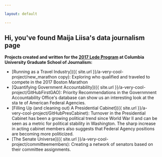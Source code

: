 ```yaml
---

layout: default

---
```



<h2 style="color:'#33CCCC;"> Hi, you've found Maija Liisa's data journalism page </h2>

<strong>Projects created and written for the [2017 Lede Program](http://ledeprogram.com) at Columbia University Graduate School of Journalism:</strong>

* [Running as a Travel Industry]({{ site.url }}/a-very-cool-project/new_marathon copy): Exploring who qualified and traveled to compete in the 2017 Boston Marathon 
* [Quantifying Government Accountability]({{ site.url }}/a-very-cool-project/GitHubFirstGAO): Priority Recommendations in the Governmnent Accountability Office's database can show us an interesting look at the sta te of American Federal Agencies.
* [Filling Up (and cleaning out) A Presidential Cabinet]({{ site.url }}/a-very-cool-project/GitHubPresCabinet):  Turnover in the Presidential Cabinet has been a growing political trend since World War II and can be seen as a metric for political stability in Washington. The sharp increase in acting cabinet members also suggests that Federal Agency positions are becoming more politicized. 
* [The Senate Universe]({{ site.url }}/a-very-cool-project/committeemembers): Creating a network of senators based on their committee assignments.

